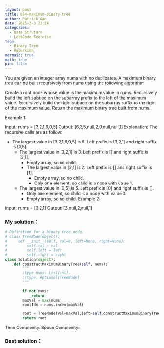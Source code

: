 ```yaml
---
layout: post
title: 654-maximum-binary-tree
author: Patrick Gao
date: 2025-3-3 23:24
categories:
  - Data Struture
  - LeetCode Exercise
tags:
  - Binary Tree
  - Recursion
mermaid: true
math: true
pin: false
---
```

You are given an integer array nums with no duplicates. A maximum binary tree can be built recursively from nums using the following algorithm:

Create a root node whose value is the maximum value in nums.
Recursively build the left subtree on the subarray prefix to the left of the maximum value.
Recursively build the right subtree on the subarray suffix to the right of the maximum value.
Return the maximum binary tree built from nums.

 

Example 1:


Input: nums = [3,2,1,6,0,5]
Output: [6,3,5,null,2,0,null,null,1]
Explanation: The recursive calls are as follow:
- The largest value in [3,2,1,6,0,5] is 6. Left prefix is [3,2,1] and right suffix is [0,5].
    - The largest value in [3,2,1] is 3. Left prefix is [] and right suffix is [2,1].
        - Empty array, so no child.
        - The largest value in [2,1] is 2. Left prefix is [] and right suffix is [1].
            - Empty array, so no child.
            - Only one element, so child is a node with value 1.
    - The largest value in [0,5] is 5. Left prefix is [0] and right suffix is [].
        - Only one element, so child is a node with value 0.
        - Empty array, so no child.
Example 2:


Input: nums = [3,2,1]
Output: [3,null,2,null,1]



### My solution：
```python
# Definition for a binary tree node.
# class TreeNode(object):
#     def __init__(self, val=0, left=None, right=None):
#         self.val = val
#         self.left = left
#         self.right = right
class Solution(object):
    def constructMaximumBinaryTree(self, nums):
        """
        :type nums: List[int]
        :rtype: Optional[TreeNode]
        """
        
        if not nums:
            return
        maxVal = max(nums)
        rootIdx = nums.index(maxVal)

        root = TreeNode(val=maxVal,left=self.constructMaximumBinaryTree(nums[:rootIdx]),right=self.constructMaximumBinaryTree(nums[rootIdx+1:]))
        return root

```
        

Time Complexity: 
Space Complexity: 

### Best solution：
